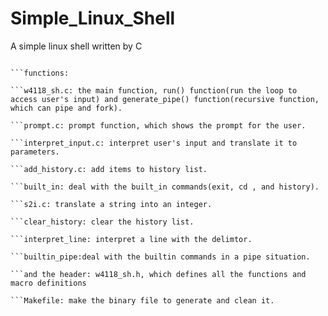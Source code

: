 # Simple_Linux_Shell
A simple linux shell written by C
```This is a simple shell that can read and interpret commands(no more than 10 parameters), also has the capability to deal with many kinds of inputs. 

```functions:

```w4118_sh.c: the main function, run() function(run the loop to access user's input) and generate_pipe() function(recursive function, which can pipe and fork).

```prompt.c: prompt function, which shows the prompt for the user.

```interpret_input.c: interpret user's input and translate it to parameters.

```add_history.c: add items to history list.

```built_in: deal with the built_in commands(exit, cd , and history).

```s2i.c: translate a string into an integer.

```clear_history: clear the history list.

```interpret_line: interpret a line with the delimtor.

```builtin_pipe:deal with the builtin commands in a pipe situation.

```and the header: w4118_sh.h, which defines all the functions and macro definitions

```Makefile: make the binary file to generate and clean it. 
